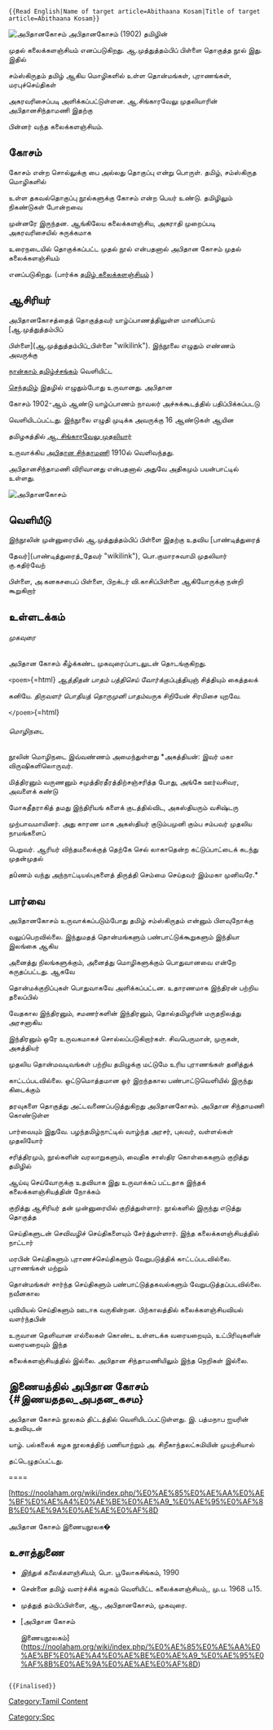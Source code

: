 ```{=mediawiki}
{{Read English|Name of target article=Abithaana Kosam|Title of target article=Abithaana Kosam}}
```
![அபிதானகோசம்](அபிதான_கோசம்.png "அபிதானகோசம்") அபிதானகோசம் (1902) தமிழின்
முதல் கலைக்களஞ்சியம் எனப்படுகிறது. ஆ.முத்துத்தம்பிப் பிள்ளை தொகுத்த நூல் இது. இதில்
சம்ஸ்கிருதம் தமிழ் ஆகிய மொழிகளில் உள்ள தொன்மங்கள், புராணங்கள், மரபுச்செய்திகள்
அகரவரிசைப்படி அளிக்கப்பட்டுள்ளன. ஆ.சிங்காரவேலு முதலியாரின் அபிதானசிந்தாமணி இதற்கு
பின்னர் வந்த கலைக்களஞ்சியம்.

## கோசம்

கோசம் என்ற சொல்லுக்கு பை அல்லது தொகுப்பு என்று பொருள். தமிழ், சம்ஸ்கிருத மொழிகளில்
உள்ள தகவல்தொகுப்பு நூல்களுக்கு கோசம் என்ற பெயர் உண்டு. தமிழிலும் நிகண்டுகள் போன்றவை
முன்னரே இருந்தன. ஆங்கிலேய கலைக்களஞ்சிய, அகராதி முறைப்படி அகரவரிசையில் சுருக்கமாக
உரைநடையில் தொகுக்கப்பட்ட முதல் நூல் என்பதனால் அபிதான கோசம் முதல் கலைக்களஞ்சியம்
எனப்படுகிறது. (பார்க்க [தமிழ் கலைக்களஞ்சியம்](தமிழ்_கலைக்களஞ்சியம் "wikilink") )

## ஆசிரியர்

அபிதானகோசத்தைத் தொகுத்தவர் யாழ்ப்பாணத்திலுள்ள மானிப்பாய் [ஆ.முத்துத்தம்பிப்
பிள்ளை](ஆ.முத்துத்தம்பிப்_பிள்ளை "wikilink"). இந்நூலை எழுதும் எண்ணம் அவருக்கு
[நான்காம் தமிழ்ச்சங்கம்](நான்காம்_தமிழ்ச்சங்கம் "wikilink") வெளியிட்ட
[செந்தமிழ்](செந்தமிழ்_(இதழ்) "wikilink") இதழில் எழுதும்போது உருவானது. அபிதான
கோசம் 1902-ஆம் ஆண்டு யாழ்ப்பாணம் நாவலர் அச்சுக்கூடத்தில் பதிப்பிக்கப்படடு
வெளியிடப்பட்டது. இந்நூலை எழுதி முடிக்க அவருக்கு 16 ஆண்டுகள் ஆயின

தமிழகத்தில் [ஆ. சிங்காரவேலு முதலியார்](ஆ._சிங்காரவேலு_முதலியார் "wikilink")
உருவாக்கிய [அபிதான சிந்தாமணி](அபிதான_சிந்தாமணி "wikilink") 1910ல் வெளிவந்தது.
அபிதானசிந்தாமணி விரிவானது என்பதனால் அதுவே அதிகமும் பயன்பாட்டில் உள்ளது.
![அபிதானகோசம்](அபிதானகோசம்1.png "அபிதானகோசம்")

## வெளியீடு

இந்நூலின் முன்னுரையில் ஆ.முத்துத்தம்பிப் பிள்ளை இதற்கு உதவிய [பாண்டித்துரைத்
தேவர்](பாண்டித்துரைத்_தேவர் "wikilink"), பொ.குமாரசுவாமி முதலியார் கு.கதிர்வேற்
பிள்ளை, அ.கனகசபைப் பிள்ளை, பிறக்டர் வி.காசிப்பிள்ளை ஆகியோருக்கு நன்றி கூறுகிறார்

## உள்ளடக்கம்

###### முகவுரை

அபிதான கோசம் கீழ்க்கண்ட முகவுரைப்பாடலுடன் தொடங்குகிறது.

`<poem>`{=html} *ஆத்திதன் பாதம் பத்திசெய் வோர்க்குப்*புத்தியுஞ் சித்தியும் கைத்தலக்
கனியே. *திருவளர் பொதியத் தொருமுனி பாதம்*வருக சிறியேன் சிரமிசை யுறவே.
`</poem>`{=html}

###### மொழிநடை

நூலின் மொழிநடை இவ்வண்ணம் அமைந்துள்ளது *அகத்தியன்: இவர் மகா விருஷிகளிலொருவர்.
மித்திரனும் வருணனும் சமுத்திரதீரத்திற்சஞ்சரித்த போது, அங்கே ஊர்வசிவர, அவளைக் கண்டு
மோகதீதராகித் தமது இந்திரியங் களைக் குடத்தில்விட, அகஸ்தியரும் வசிஷ்டரு
முற்பாவமாயினர். அது காரண மாக அகஸ்தியர் குடும்பமுனி கும்ப சம்பவர் முதலிய நாமங்களைப்
பெறுவர். ஆரியர் விந்தமலைக்குத் தெற்கே செல் லாகாதென்ற கட்டுப்பாட்டைக் கடந்து முதன்முதல்
தûணம் வந்து அந்நாட்டியல்புகளைத் திருத்தி செம்மை செய்தவர் இம்மகா முனிவரே.*

## பார்வை

அபிதானகோசம் உருவாக்கப்படும்போது தமிழ் சம்ஸ்கிருதம் என்னும் பிளவுநோக்கு
வலுப்பெறவில்லை. இந்துமதத் தொன்மங்களும் பண்பாட்டுக்கூறுகளும் இந்தியா இலங்கை ஆகிய
அனைத்து நிலங்களுக்கும், அனைத்து மொழிகளுக்கும் பொதுவானவை என்றே கருதப்பட்டது. ஆகவே
தொன்மக்குறிப்புகள் பொதுவாகவே அளிக்கப்பட்டன. உதாரணமாக இந்திரன் பற்றிய தலைப்பில்
வேதகால இந்திரனும், சமணர்களின் இந்திரனும், தொல்தமிழரின் மருதநிலத்து அரசனாகிய
இந்திரனும் ஒரே உருவகமாகச் சொல்லப்படுகிறார்கள். சிவபெருமான், முருகன், அகத்தியர்
முதலிய தொன்மவடிவங்கள் பற்றிய தமிழுக்கு மட்டுமே உரிய புராணங்கள் தனித்துக்
காட்டப்படவில்லை. ஒட்டுமொத்தமான ஓர் இறந்தகால பண்பாட்டுவெளியில் இருந்து கிடைக்கும்
தரவுகளை தொகுத்து அட்டவணைப்படுத்துகிறது அபிதானகோசம். அபிதான சிந்தாமணி கொண்டுள்ள
பார்வையும் இதுவே. பழந்தமிழ்நாட்டில் வாழ்ந்த அரசர், புலவர், வள்ளல்கள் முதலியோர்
சரித்திரமும், நூல்களின் வரலாறுகளும், வைதிக சாஸ்திர கொள்கைகளும் குறித்து தமிழில்
ஆய்வு செய்வோருக்கு உதவியாக இது உருவாக்கப் பட்டதாக இந்தக் கலைக்களஞ்சியத்தின் நோக்கம்
குறித்து ஆசிரியர் தன் முன்னுரையில் குறித்துள்ளார். நூல்களில் இருந்து எடுத்து தொகுத்த
செய்திகளுடன் செவிவழிச் செய்திகளையும் சேர்த்துள்ளார். இந்த கலைக்களஞ்சியத்தில் நாட்டார்
மரபின் செய்திகளும் புராணச்செய்திகளும் வேறுபடுத்திக் காட்டப்படவில்லை. புராணங்கள் மற்றும்
தொன்மங்கள் சார்ந்த செய்திகளும் பண்பாட்டுத்தகவல்களும் வேறுபடுத்தப்படவில்லை. நவீனகால
புவியியல் செய்திகளும் ஊடாக வருகின்றன. பிற்காலத்தில் கலைக்களஞ்சியவியல் வளர்ந்தபின்
உருவான தெளிவான எல்லைகள் கொண்ட உள்ளடக்க வரையறையும், உட்பிரிவுகளின் வரையறையும் இந்த
கலைக்களஞ்சியத்தில் இல்லை. அபிதான சிந்தாமணியிலும் இந்த நெறிகள் இல்லை.

## இணையத்தில் அபிதான கோசம் {#இணயததல_அபதன_கசம}

அபிதான கோசம் நூலகம் திட்டத்தில் வெளியிடப்பட்டுள்ளது. இ. பத்மநாப ஐயரின் உதவியுடன்
யாழ். பல்கலைக் கழக நூலகத்திற் பணியாற்றும் அ. சிறீகாந்தலட்சுமியின் முயற்சியால்
தட்டெழுதப்பட்டது.

====
\[<https://noolaham.org/wiki/index.php/%E0%AE%85%E0%AE%AA%E0%AE%BF%E0%AE%A4%E0%AE%BE%E0%AE%A9_%E0%AE%95%E0%AF%8B%E0%AE%9A%E0%AE%AE%E0%AF%8D>
அபிதான கோசம் இணையநூலக�

## உசாத்துணை

-   *இந்துக் கலைக்களஞ்சியம்*, பொ. பூலோகசிங்கம், 1990
-   சென்னை தமிழ் வளர்ச்சிக் கழகம் வெளியிட்ட கலைக்களஞ்சியம்,, மு.ப. 1968 ப.15.
-   முத்துத் தம்பிப்பிள்ளை, ஆ., அபிதானகோசம், முகவுரை.
-   [அபிதான கோசம்
    இணையநூலகம்](https://noolaham.org/wiki/index.php/%E0%AE%85%E0%AE%AA%E0%AE%BF%E0%AE%A4%E0%AE%BE%E0%AE%A9_%E0%AE%95%E0%AF%8B%E0%AE%9A%E0%AE%AE%E0%AF%8D)

```{=mediawiki}
{{Finalised}}
```
[Category:Tamil Content](Category:Tamil_Content "wikilink")
[Category:Spc](Category:Spc "wikilink")
